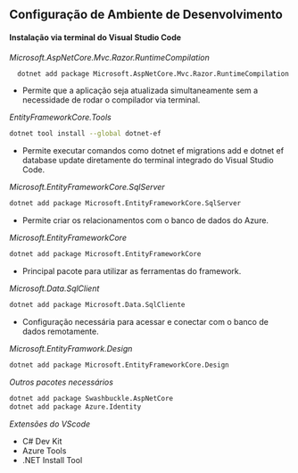 
## Configuração de Ambiente de Desenvolvimento

#### Instalação via terminal do Visual Studio Code


*Microsoft.AspNetCore.Mvc.Razor.RuntimeCompilation*


```bash
  dotnet add package Microsoft.AspNetCore.Mvc.Razor.RuntimeCompilation
```
- Permite que a aplicação seja atualizada simultaneamente sem a necessidade de rodar o compilador via terminal.


*EntityFrameworkCore.Tools*
```bash
dotnet tool install --global dotnet-ef
```

- Permite executar comandos como dotnet ef migrations add e dotnet ef database update diretamente do terminal integrado do Visual Studio Code.

*Microsoft.EntityFrameworkCore.SqlServer*
```bash
dotnet add package Microsoft.EntityFrameworkCore.SqlServer
```
- Permite criar os relacionamentos com o banco de dados do Azure.

*Microsoft.EntityFrameworkCore*
```bash
dotnet add package Microsoft.EntityFrameworkCore
```
- Principal pacote para utilizar as ferramentas do framework.

*Microsoft.Data.SqlClient*
```bash
dotnet add package Microsoft.Data.SqlCliente
```

- Configuração necessária para acessar e conectar com o banco de dados remotamente.

*Microsoft.EntityFramwork.Design*
```bash
dotnet add package Microsoft.EntityFrameworkCore.Design
```

*Outros pacotes necessários*
```bash
dotnet add package Swashbuckle.AspNetCore
dotnet add package Azure.Identity
```

*Extensões do VScode*
- C# Dev Kit
- Azure Tools
- .NET Install Tool